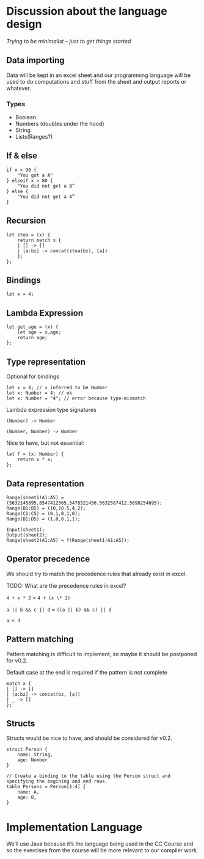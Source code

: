# Discussion about the language design

_Trying to be minimalist – just to get things started_

## Data importing

Data will be kept in an excel sheet and our programming language will be used to do computations and stuff from the sheet and output reports or whatever.

### Types

- Boolean
- Numbers (doubles under the hood)
- String
- Lists(Ranges?)

## If & else

```
if x > 90 {
    "You got a A"
} elseif x > 80 {
    "You did not get a B”
} else {
    "You did not get a A”
}
```

## Recursion

```
let ztoa = (x) {
    return match x {
    | [] -> []
    | [a:bz] -> concat(ztoa(bz), [a])
    };
};
```

## Bindings

```
let x = 4;
```

## Lambda Expression

```
let get_age = (x) {
    let age = x.age;
    return age;
};
```

## Type representation

Optional for bindings

```
let x = 4; // x inferred to be Number
let x: Number = 4; // ok
let x: Number = "4"; // error because type-mismatch
```

Lambda expression type signatures

```
(Number) -> Number
```

```
(Number, Number) -> Number
```

Nice to have, but not essential:

```
let f = (x: Number) {
    return x * x;
};
```

## Data representation

```
Range(sheet1!A1:A5) = (5632145895,8547412565,5478521456,5632587412,5698254695);
Range(B1:B5) = (10,20,5,4,2);
Range(C1:C5) = (0,1,0,1,0);
Range(D1:D5) = (1,0,0,1,1);
```

```
Input(sheet1);
Output(sheet2);
Range(sheet2!A1:A5) = f(Range(sheet1!A1:A5));
```

## Operator precedence

We should try to match the precedence rules that already exist in excel.

TODO: What are the precedence rules in excel?

`4 + x * 2` = `4 + (x \* 2)`

`a || b && c || d` = `((a || b) && c) || d`

`a < 4`

## Pattern matching

Pattern matching is difficult to implement, so maybe it should be postponed for v0.2.

Default case at the end is required if the pattern is not complete

```
match x {
| [] -> []
| [a:bz] -> concat(bz, [a])
| _ -> []
};
```

## Structs

Structs would be nice to have, and should be considered for v0.2.

```
struct Person {
    name: String,
    age: Number
}

// Create a binding to the table using the Person struct and specifying the begining and end rows.
table Persons = Person[1:4] {
    name: A,
    age: B,
}
```

# Implementation Language

We’ll use Java because it’s the language being used in the CC Course and so the exercises from the course will be more relevant to our compiler work.
